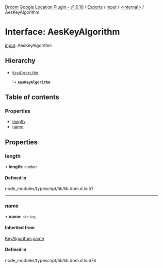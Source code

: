 [Droom Google Location Plugin - v1.0.10](../README.md) / [Exports](../modules.md) / [input](../modules/input.md) / [<internal\>](../modules/input._internal_.md) / AesKeyAlgorithm

# Interface: AesKeyAlgorithm

[input](../modules/input.md).[<internal>](../modules/input._internal_.md).AesKeyAlgorithm

## Hierarchy

- [`KeyAlgorithm`](input._internal_.KeyAlgorithm.md)

  ↳ **`AesKeyAlgorithm`**

## Table of contents

### Properties

- [length](input._internal_.AesKeyAlgorithm.md#length)
- [name](input._internal_.AesKeyAlgorithm.md#name)

## Properties

### length

• **length**: `number`

#### Defined in

node_modules/typescript/lib/lib.dom.d.ts:51

___

### name

• **name**: `string`

#### Inherited from

[KeyAlgorithm](input._internal_.KeyAlgorithm.md).[name](input._internal_.KeyAlgorithm.md#name)

#### Defined in

node_modules/typescript/lib/lib.dom.d.ts:674
